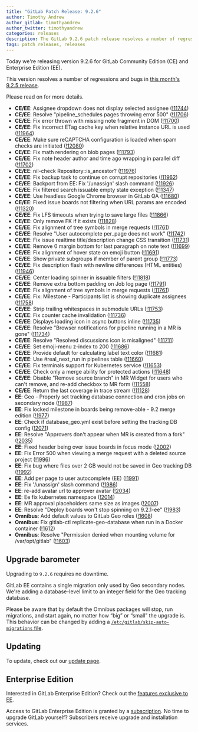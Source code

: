 ```yaml
---
title: "GitLab Patch Release: 9.2.6"
author: Timothy Andrew
author_gitlab: timothyandrew
author_twitter: timothyandrew
categories: releases
description: The GitLab 9.2.6 patch release resolves a number of regressions in 9.2.5
tags: patch releases, releases
---
```


Today we're releasing version 9.2.6 for GitLab Community Edition (CE) and
Enterprise Edition (EE).

This version resolves a number of regressions and bugs in [this month's 9.2.5 release](/releases/2017/06/07/gitlab-9-dot-2-dot-5-security-release/).

Please read on for more details.

<!-- more -->

- **CE/EE**: Assignee dropdown does not display selected assignee ([!11744])
- **CE/EE**: Resolve "pipeline_schedules pages throwing error 500" ([!11706])
- **CE/EE**: Fix error thrown with missing note fragment in DOM ([!11700])
- **CE/EE**: Fix incorrect ETag cache key when relative instance URL is used ([!11964])
- **CE/EE**: Make sure reCAPTCHA configuration is loaded when spam checks are initiated ([!12080])
- **CE/EE**: Fix math rendering on blob pages ([!11793])
- **CE/EE**: Fix note header author and time ago wrapping in parallel diff ([!11702])
- **CE/EE**: nil-check Repository::is_ancestor? ([!11976])
- **CE/EE**: Fix backup task to continue on corrupt repositories ([!11962])
- **CE/EE**: Backport from EE: Fix '/unassign' slash command ([!11926])
- **CE/EE**: Fix filtered search issuable empty state exception ([!11347])
- **CE/EE**: Use headless Google Chrome browser in GitLab QA ([!11680])
- **CE/EE**: Fixed issue boards not filtering when URL params are encoded ([!11320])
- **CE/EE**: Fix LFS timeouts when trying to save large files ([!11866])
- **CE/EE**: Only remove FK if it exists ([!11828])
- **CE/EE**: Fix alignment of tree symbols in merge requests ([!11761])
- **CE/EE**: Resolve "User autocomplete per_page does not work" ([!11742])
- **CE/EE**: Fix issue realtime title/description change CSS transition ([!11731])
- **CE/EE**: Remove 0 margin bottom for last paragraph on note text ([!11699])
- **CE/EE**: Fix alignment of hover state on emoji button ([!11691])
- **CE/EE**: Show private subgroups if member of parent group ([!11773])
- **CE/EE**: Fix description flash with newline differences (HTML entities) ([!11946])
- **CE/EE**: Center loading spinner in issuable filters ([!11818])
- **CE/EE**: Remove extra bottom padding on Job log page ([!11791])
- **CE/EE**: Fix alignment of tree symbols in merge requests ([!11761])
- **CE/EE**: Fix: Milestone - Participants list is showing duplicate assignees ([!11758])
- **CE/EE**: Strip trailing whitespaces in submodule URLs ([!11753])
- **CE/EE**: Fix counter cache invalidation ([!11736])
- **CE/EE**: Displays loading icon in async buttons inline ([!11735])
- **CE/EE**: Resolve "Browser notifications for pipeline running in a MR is gone" ([!11734])
- **CE/EE**: Resolve "Resolved discussions icon is misaligned" ([!11711])
- **CE/EE**: Set emoji-menu z-index to 200 ([!11686])
- **CE/EE**: Provide default for calculating label text color ([!11681])
- **CE/EE**: Use #real_next_run in pipelines table ([!11660])
- **CE/EE**: Fix terminals support for Kubernetes service ([!11653])
- **CE/EE**: Check only a merge ability for protected actions ([!11648])
- **CE/EE**: Disable "Remove source branch" in MR Widget for users who can't remove, and re-add checkbox to MR form ([!11558])
- **CE/EE**: Return the last coverage in trace stream ([!11128])
- **EE**: Geo - Properly set tracking database connection and cron jobs on secondary node ([!1987])
- **EE**: Fix locked milestone in boards being remove-able - 9.2 merge edition ([!1977])
- **EE**: Check if database_geo.yml exist before setting the tracking DB config ([!2071])
- **EE**: Resolve "Approvers don't appear when MR is created from a fork" ([!2035])
- **EE**: Fixed header being over issue boards in focus mode ([!2002])
- **EE**: Fix Error 500 when viewing a merge request with a deleted source project ([!1996])
- **EE**: Fix bug where files over 2 GB would not be saved in Geo tracking DB ([!1992])
- **EE**: Add per page to user autocomplete (EE) ([!1991])
- **EE**: Fix '/unassign' slash command ([!1986])
- **EE**: re-add avatar url to approver avatar ([!2034])
- **EE**: Ee fix kubernetes namespace ([!2014])
- **EE**: MR approval placeholders same size as images ([!2007])
- **EE**: Resolve "Deploy boards won't stop spinning on 9.2.1-ee" ([!1983])
- **Omnibus**: Add default values to GitLab Geo roles ([!1608])
- **Omnibus**: Fix gitlab-ctl replicate-geo-database when run in a Docker container ([!1612])
- **Omnibus**: Resolve "Permission denied when mounting volume for /var/opt/gitlab" ([!1603])

[!11744]: https://gitlab.com/gitlab-org/gitlab-ce/merge_requests/11744
[!1968]: https://gitlab.com/gitlab-org/gitlab-ee/merge_requests/1968
[!11706]: https://gitlab.com/gitlab-org/gitlab-ce/merge_requests/11706
[!11700]: https://gitlab.com/gitlab-org/gitlab-ce/merge_requests/11700
[!11964]: https://gitlab.com/gitlab-org/gitlab-ce/merge_requests/11964
[!12080]: https://gitlab.com/gitlab-org/gitlab-ce/merge_requests/12080
[!11793]: https://gitlab.com/gitlab-org/gitlab-ce/merge_requests/11793
[!1987]: https://gitlab.com/gitlab-org/gitlab-ee/merge_requests/1987
[!11702]: https://gitlab.com/gitlab-org/gitlab-ce/merge_requests/11702
[!1977]: https://gitlab.com/gitlab-org/gitlab-ee/merge_requests/1977
[!1608]: https://gitlab.com/gitlab-org/omnibus-gitlab/merge_requests/1608
[!2071]: https://gitlab.com/gitlab-org/gitlab-ee/merge_requests/2071
[!11976]: https://gitlab.com/gitlab-org/gitlab-ce/merge_requests/11976
[!11962]: https://gitlab.com/gitlab-org/gitlab-ce/merge_requests/11962
[!1612]: https://gitlab.com/gitlab-org/omnibus-gitlab/merge_requests/1612
[!11926]: https://gitlab.com/gitlab-org/gitlab-ce/merge_requests/11926
[!11347]: https://gitlab.com/gitlab-org/gitlab-ce/merge_requests/11347
[!11680]: https://gitlab.com/gitlab-org/gitlab-ce/merge_requests/11680
[!11320]: https://gitlab.com/gitlab-org/gitlab-ce/merge_requests/11320
[!2035]: https://gitlab.com/gitlab-org/gitlab-ee/merge_requests/2035
[!1603]: https://gitlab.com/gitlab-org/omnibus-gitlab/merge_requests/1603
[!11866]: https://gitlab.com/gitlab-org/gitlab-ce/merge_requests/11866
[!11828]: https://gitlab.com/gitlab-org/gitlab-ce/merge_requests/11828
[!2002]: https://gitlab.com/gitlab-org/gitlab-ee/merge_requests/2002
[!11761]: https://gitlab.com/gitlab-org/gitlab-ce/merge_requests/11761
[!1996]: https://gitlab.com/gitlab-org/gitlab-ee/merge_requests/1996
[!1992]: https://gitlab.com/gitlab-org/gitlab-ee/merge_requests/1992
[!1991]: https://gitlab.com/gitlab-org/gitlab-ee/merge_requests/1991
[!11742]: https://gitlab.com/gitlab-org/gitlab-ce/merge_requests/11742
[!11731]: https://gitlab.com/gitlab-org/gitlab-ce/merge_requests/11731
[!1986]: https://gitlab.com/gitlab-org/gitlab-ee/merge_requests/1986
[!11699]: https://gitlab.com/gitlab-org/gitlab-ce/merge_requests/11699
[!11691]: https://gitlab.com/gitlab-org/gitlab-ce/merge_requests/11691
[!11773]: https://gitlab.com/gitlab-org/gitlab-ce/merge_requests/11773
[!11946]: https://gitlab.com/gitlab-org/gitlab-ce/merge_requests/11946
[!2034]: https://gitlab.com/gitlab-org/gitlab-ee/merge_requests/2034
[!2014]: https://gitlab.com/gitlab-org/gitlab-ee/merge_requests/2014
[!11818]: https://gitlab.com/gitlab-org/gitlab-ce/merge_requests/11818
[!2007]: https://gitlab.com/gitlab-org/gitlab-ee/merge_requests/2007
[!11791]: https://gitlab.com/gitlab-org/gitlab-ce/merge_requests/11791
[!11761]: https://gitlab.com/gitlab-org/gitlab-ce/merge_requests/11761
[!11758]: https://gitlab.com/gitlab-org/gitlab-ce/merge_requests/11758
[!11753]: https://gitlab.com/gitlab-org/gitlab-ce/merge_requests/11753
[!11736]: https://gitlab.com/gitlab-org/gitlab-ce/merge_requests/11736
[!11735]: https://gitlab.com/gitlab-org/gitlab-ce/merge_requests/11735
[!11734]: https://gitlab.com/gitlab-org/gitlab-ce/merge_requests/11734
[!1983]: https://gitlab.com/gitlab-org/gitlab-ee/merge_requests/1983
[!11711]: https://gitlab.com/gitlab-org/gitlab-ce/merge_requests/11711
[!11686]: https://gitlab.com/gitlab-org/gitlab-ce/merge_requests/11686
[!11681]: https://gitlab.com/gitlab-org/gitlab-ce/merge_requests/11681
[!11660]: https://gitlab.com/gitlab-org/gitlab-ce/merge_requests/11660
[!11653]: https://gitlab.com/gitlab-org/gitlab-ce/merge_requests/11653
[!11648]: https://gitlab.com/gitlab-org/gitlab-ce/merge_requests/11648
[!11558]: https://gitlab.com/gitlab-org/gitlab-ce/merge_requests/11558
[!11128]: https://gitlab.com/gitlab-org/gitlab-ce/merge_requests/11128

## Upgrade barometer

Upgrading to `9.2.6` requires no downtime.

GitLab EE contains a single migration only used by Geo secondary nodes. We're
adding a database-level limit to an integer field for the Geo tracking database.

Please be aware that by default the Omnibus packages will stop, run migrations,
and start again, no matter how “big” or “small” the upgrade is. This behavior
can be changed by adding a [`/etc/gitlab/skip-auto-migrations`
file](http://doc.gitlab.com/omnibus/update/README.html).

## Updating

To update, check out our [update page](/update/).

## Enterprise Edition

Interested in GitLab Enterprise Edition? Check out the [features exclusive to
EE](/pricing/).

Access to GitLab Enterprise Edition is granted by a [subscription](/stages-devops-lifecycle/).
No time to upgrade GitLab yourself? Subscribers receive upgrade and installation
services.

